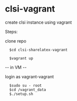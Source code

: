 clsi-vagrant
============

create clsi instance using vagrant

Steps:

clone repo
```
  $cd clsi-sharelatex-vagrant
```

```
  $vagrant up
```

-- in VM --

login as vagrant-vagrant
```
  $sudo su - root
  $cd /vagrant_data
  $./setup.sh
```
